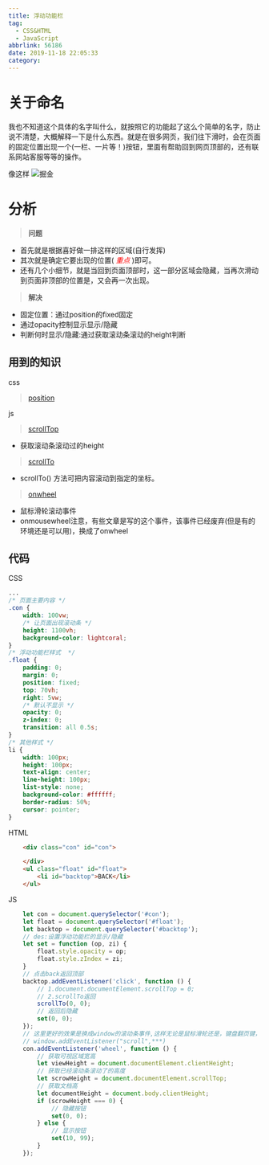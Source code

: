 ```yaml
---
title: 浮动功能栏
tag:
  - CSS&HTML
  - JavaScript
abbrlink: 56186
date: 2019-11-18 22:05:33
category:
---
```


# 关于命名
我也不知道这个具体的名字叫什么，就按照它的功能起了这么个简单的名字，防止说不清楚，大概解释一下是什么东西。就是在很多网页，我们往下滑时，会在页面的固定位置出现一个(一栏、一片等！)按钮，里面有帮助回到网页顶部的，还有联系网站客服等等的操作。

像这样
![掘金](/img/juejin.png)
<!-- more -->
# 分析
>**问题**
- 首先就是根据喜好做一排这样的区域(自行发挥)
- 其次就是确定它要出现的位置(<font color='red'> *重点*</font> )即可。
- 还有几个小细节，就是当回到页面顶部时，这一部分区域会隐藏，当再次滑动到页面非顶部的位置是，又会再一次出现。

>**解决**
- 固定位置：通过position的fixed固定
- 通过opacity控制显示显示/隐藏
- 判断何时显示/隐藏:通过获取滚动条滚动的height判断

## 用到的知识
css
>[position](https://www.runoob.com/cssref/pr-class-position.html)

js
>[scrollTop](https://developer.mozilla.org/zh-CN/docs/Web/API/Element/scrollTop)
- 获取滚动条滚动过的height

>[scrollTo](https://www.runoob.com/jsref/met-win-scrollto.html)
- scrollTo() 方法可把内容滚动到指定的坐标。

>[onwheel](https://www.runoob.com/jsref/event-onwheel.html)
- 鼠标滑轮滚动事件
- onmousewheel注意，有些文章是写的这个事件，该事件已经废弃(但是有的环境还是可以用)，换成了onwheel

## 代码
CSS
```css
...
/* 页面主要内容 */
.con {
    width: 100vw;
    /* 让页面出现滚动条 */
    height: 1100vh;
    background-color: lightcoral;
}
/* 浮动功能栏样式  */
.float {
    padding: 0;
    margin: 0;
    position: fixed;
    top: 70vh;
    right: 5vw;
    /* 默认不显示 */
    opacity: 0;
    z-index: 0;
    transition: all 0.5s;
}
/* 其他样式 */
li {
    width: 100px;
    height: 100px;
    text-align: center;
    line-height: 100px;
    list-style: none;
    background-color: #ffffff;
    border-radius: 50%;
    cursor: pointer;
}
```
HTML
```html
    <div class="con" id="con">

    </div>
    <ul class="float" id="float">
        <li id="backtop">BACK</li>
    </ul>
```
JS
```js
    let con = document.querySelector('#con');
    let float = document.querySelector('#float');
    let backtop = document.querySelector('#backtop');
    // des:设置浮动功能栏的显示/隐藏
    let set = function (op, zi) {
        float.style.opacity = op;
        float.style.zIndex = zi;
    }
    // 点击back返回顶部
    backtop.addEventListener('click', function () {
        // 1.document.documentElement.scrollTop = 0;
        // 2.scrollTo返回
        scrollTo(0, 0);
        // 返回后隐藏
        set(0, 0);
    });
    // 这里更好的效果是换成window的滚动条事件,这样无论是鼠标滑轮还是，键盘翻页键，还是点击滚动条都可以触发
    // window.addEventListener("scroll",***)
    con.addEventListener('wheel', function () {
        // 获取可视区域宽高
        let viewHeight = document.documentElement.clientHeight;
        // 获取已经滚动条滚动了的高度
        let scrowHeight = document.documentElement.scrollTop;
        // 获取文档高
        let documentHeight = document.body.clientHeight;
        if (scrowHeight === 0) {
            // 隐藏按钮
            set(0, 0);
        } else {
            // 显示按钮
            set(10, 99);
        }
    });
```
